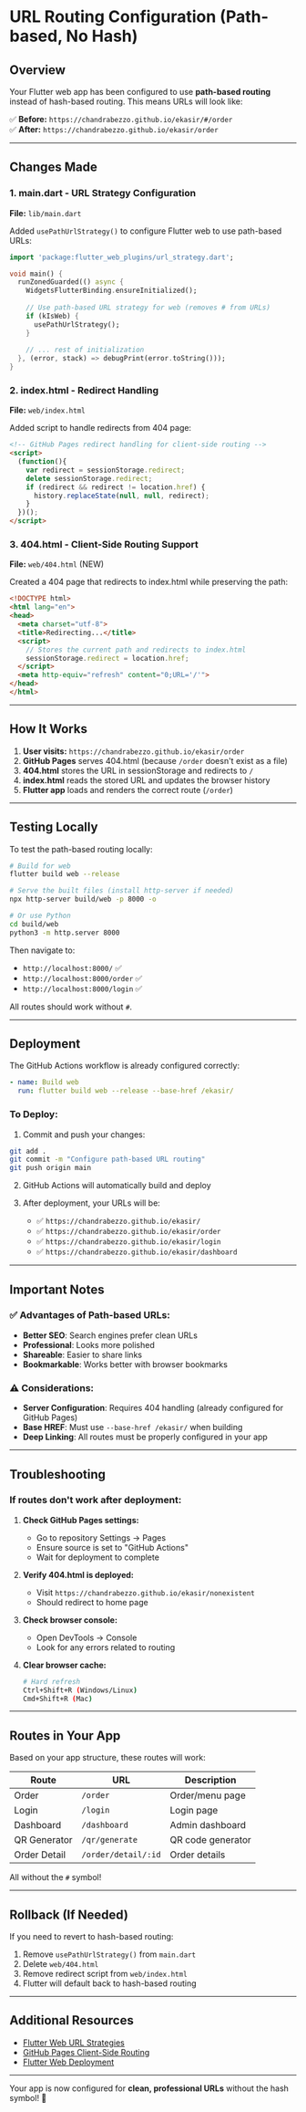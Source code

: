 # URL Routing Configuration (Path-based, No Hash)

## Overview
Your Flutter web app has been configured to use **path-based routing** instead of hash-based routing. This means URLs will look like:

✅ **Before:** `https://chandrabezzo.github.io/ekasir/#/order`  
✅ **After:** `https://chandrabezzo.github.io/ekasir/order`

---

## Changes Made

### 1. **main.dart** - URL Strategy Configuration
**File:** `lib/main.dart`

Added `usePathUrlStrategy()` to configure Flutter web to use path-based URLs:

```dart
import 'package:flutter_web_plugins/url_strategy.dart';

void main() {
  runZonedGuarded(() async {
    WidgetsFlutterBinding.ensureInitialized();
    
    // Use path-based URL strategy for web (removes # from URLs)
    if (kIsWeb) {
      usePathUrlStrategy();
    }
    
    // ... rest of initialization
  }, (error, stack) => debugPrint(error.toString()));
}
```

### 2. **index.html** - Redirect Handling
**File:** `web/index.html`

Added script to handle redirects from 404 page:

```html
<!-- GitHub Pages redirect handling for client-side routing -->
<script>
  (function(){
    var redirect = sessionStorage.redirect;
    delete sessionStorage.redirect;
    if (redirect && redirect != location.href) {
      history.replaceState(null, null, redirect);
    }
  })();
</script>
```

### 3. **404.html** - Client-Side Routing Support
**File:** `web/404.html` (NEW)

Created a 404 page that redirects to index.html while preserving the path:

```html
<!DOCTYPE html>
<html lang="en">
<head>
  <meta charset="utf-8">
  <title>Redirecting...</title>
  <script>
    // Stores the current path and redirects to index.html
    sessionStorage.redirect = location.href;
  </script>
  <meta http-equiv="refresh" content="0;URL='/'">
</head>
</html>
```

---

## How It Works

1. **User visits:** `https://chandrabezzo.github.io/ekasir/order`
2. **GitHub Pages** serves 404.html (because `/order` doesn't exist as a file)
3. **404.html** stores the URL in sessionStorage and redirects to `/`
4. **index.html** reads the stored URL and updates the browser history
5. **Flutter app** loads and renders the correct route (`/order`)

---

## Testing Locally

To test the path-based routing locally:

```bash
# Build for web
flutter build web --release

# Serve the built files (install http-server if needed)
npx http-server build/web -p 8000 -o

# Or use Python
cd build/web
python3 -m http.server 8000
```

Then navigate to:
- `http://localhost:8000/` ✅
- `http://localhost:8000/order` ✅
- `http://localhost:8000/login` ✅

All routes should work without `#`.

---

## Deployment

The GitHub Actions workflow is already configured correctly:

```yaml
- name: Build web
  run: flutter build web --release --base-href /ekasir/
```

### To Deploy:

1. Commit and push your changes:
```bash
git add .
git commit -m "Configure path-based URL routing"
git push origin main
```

2. GitHub Actions will automatically build and deploy

3. After deployment, your URLs will be:
   - ✅ `https://chandrabezzo.github.io/ekasir/`
   - ✅ `https://chandrabezzo.github.io/ekasir/order`
   - ✅ `https://chandrabezzo.github.io/ekasir/login`
   - ✅ `https://chandrabezzo.github.io/ekasir/dashboard`

---

## Important Notes

### ✅ Advantages of Path-based URLs:
- **Better SEO**: Search engines prefer clean URLs
- **Professional**: Looks more polished
- **Shareable**: Easier to share links
- **Bookmarkable**: Works better with browser bookmarks

### ⚠️ Considerations:
- **Server Configuration**: Requires 404 handling (already configured for GitHub Pages)
- **Base HREF**: Must use `--base-href /ekasir/` when building
- **Deep Linking**: All routes must be properly configured in your app

---

## Troubleshooting

### If routes don't work after deployment:

1. **Check GitHub Pages settings:**
   - Go to repository Settings → Pages
   - Ensure source is set to "GitHub Actions"
   - Wait for deployment to complete

2. **Verify 404.html is deployed:**
   - Visit `https://chandrabezzo.github.io/ekasir/nonexistent`
   - Should redirect to home page

3. **Check browser console:**
   - Open DevTools → Console
   - Look for any errors related to routing

4. **Clear browser cache:**
   ```bash
   # Hard refresh
   Ctrl+Shift+R (Windows/Linux)
   Cmd+Shift+R (Mac)
   ```

---

## Routes in Your App

Based on your app structure, these routes will work:

| Route | URL | Description |
|-------|-----|-------------|
| Order | `/order` | Order/menu page |
| Login | `/login` | Login page |
| Dashboard | `/dashboard` | Admin dashboard |
| QR Generator | `/qr/generate` | QR code generator |
| Order Detail | `/order/detail/:id` | Order details |

All without the `#` symbol!

---

## Rollback (If Needed)

If you need to revert to hash-based routing:

1. Remove `usePathUrlStrategy()` from `main.dart`
2. Delete `web/404.html`
3. Remove redirect script from `web/index.html`
4. Flutter will default back to hash-based routing

---

## Additional Resources

- [Flutter Web URL Strategies](https://docs.flutter.dev/development/ui/navigation/url-strategies)
- [GitHub Pages Client-Side Routing](https://github.com/rafgraph/spa-github-pages)
- [Flutter Web Deployment](https://docs.flutter.dev/deployment/web)

---

Your app is now configured for **clean, professional URLs** without the hash symbol! 🎉
